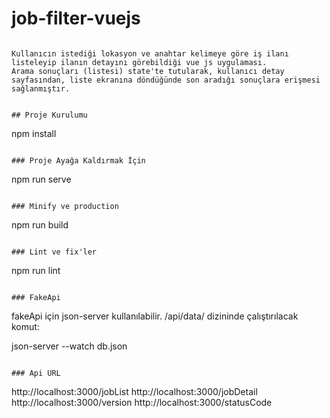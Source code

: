 # job-filter-vuejs
```

Kullanıcın istediği lokasyon ve anahtar kelimeye göre iş ilanı listeleyip ilanın detayını görebildiği vue js uygulaması.
Arama sonuçları (listesi) state'te tutularak, kullanıcı detay sayfasından, liste ekranına döndüğünde son aradığı sonuçlara erişmesi sağlanmıştır.


## Proje Kurulumu
```
npm install
```

### Proje Ayağa Kaldırmak İçin
```
npm run serve
```

### Minify ve production
```
npm run build
```

### Lint ve fix'ler
```
npm run lint
```

### FakeApi
```
fakeApi için json-server kullanılabilir. 
/api/data/ dizininde çalıştırılacak komut:

json-server --watch db.json
```

### Api URL
```
http://localhost:3000/jobList
http://localhost:3000/jobDetail
http://localhost:3000/version
http://localhost:3000/statusCode
```